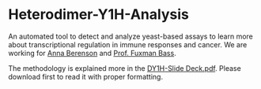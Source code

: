 # Heterodimer-Y1H-Analysis
An automated tool to detect and analyze yeast-based assays to learn more about transcriptional regulation in immune responses and cancer. We are working for
[Anna Berenson](https://www.bu.edu/mcbb/profile/anna-berenson/) and [Prof. Fuxman Bass](https://www.fuxmanlab.com/).

The methodology is explained more in the [DY1H-Slide Deck.pdf](https://github.com/mahir1010/Heterodimer-Y1H-Analysis/blob/3f4fb20688b8a6ce9ea7bb8650551d4ccdfe8e71/DY1H-Slide%20Deck.pdf). Please download first to read it with proper formatting.
